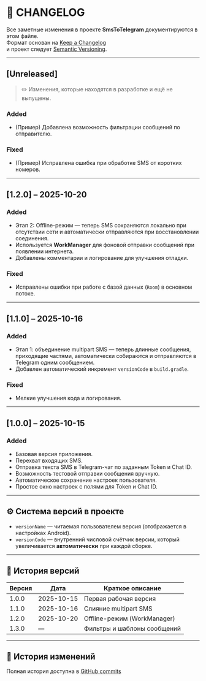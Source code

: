 # 📘 CHANGELOG

Все заметные изменения в проекте **SmsToTelegram** документируются в этом файле.  
Формат основан на [Keep a Changelog](https://keepachangelog.com/ru/1.0.0/)  
и проект следует [Semantic Versioning](https://semver.org/lang/ru/).

---

## [Unreleased]
> ✏️ Изменения, которые находятся в разработке и ещё не выпущены.

### Added
- (Пример) Добавлена возможность фильтрации сообщений по отправителю.

### Fixed
- (Пример) Исправлена ошибка при обработке SMS от коротких номеров.

---

## [1.2.0] – 2025-10-20
### Added
- Этап 2: Offline-режим — теперь SMS сохраняются локально при отсутствии сети и автоматически отправляются при восстановлении соединения.
- Используется **WorkManager** для фоновой отправки сообщений при появлении интернета.
- Добавлены комментарии и логирование для улучшения отладки.

### Fixed
- Исправлены ошибки при работе с базой данных (`Room`) в основном потоке.

---

## [1.1.0] – 2025-10-16
### Added
- Этап 1: объединение multipart SMS — теперь длинные сообщения, приходящие частями, автоматически собираются и отправляются в Telegram одним сообщением.
- Добавлен автоматический инкремент `versionCode` в `build.gradle`.

### Fixed
- Мелкие улучшения кода и логирования.

---

## [1.0.0] – 2025-10-15
### Added
- Базовая версия приложения.
- Перехват входящих SMS.
- Отправка текста SMS в Telegram-чат по заданным Token и Chat ID.
- Возможность тестовой отправки сообщения вручную.
- Автоматическое сохранение настроек пользователя.
- Простое окно настроек с полями для Token и Chat ID.

---

## ⚙️ Система версий в проекте

- `versionName` — читаемая пользователем версия (отображается в настройках Android).
- `versionCode` — внутренний числовой счётчик версии, который увеличивается **автоматически** при каждой сборке.

---

## 🔖 История версий

| Версия | Дата | Краткое описание |
|---------|------|------------------|
| 1.0.0 | 2025-10-15 | Первая рабочая версия |
| 1.1.0 | 2025-10-16 | Слияние multipart SMS |
| 1.2.0 | 2025-10-20 | Offline-режим (WorkManager) |
| 1.3.0 | — | Фильтры и шаблоны сообщений |

---

## 🧰 История изменений
Полная история доступна в [GitHub commits](https://github.com/Roman-cod/SmsToTelegram/commits/main)
